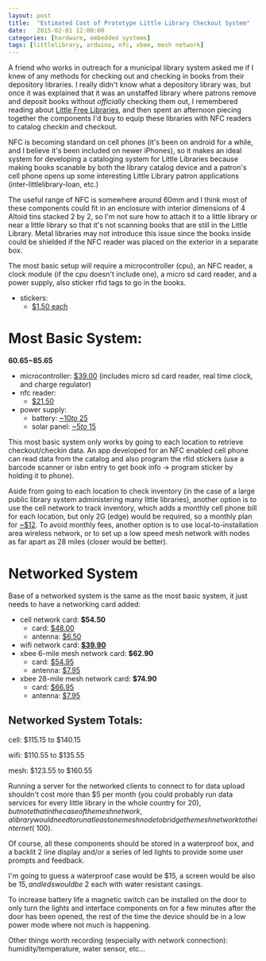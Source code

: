```yaml
---
layout: post
title:  "Estimated Cost of Prototype Little Library Checkout System"
date:   2015-02-01 12:00:00
categories: [hardware, embedded systems]
tags: [littlelibrary, arduino, nfc, xbee, mesh network]
---
```


A friend who works in outreach for a municipal library system asked me if I
knew of any methods for checking out and checking in books from their depository
libraries.  I really didn't know what a depository library was, but once it was
explained that it was an unstaffed library where patrons remove and deposit
books without *officially* checking them out, I remembered reading about
[Little Free Libraries](http://littlefreelibrary.org/), and then spent an
afternoon piecing together the components I'd buy to equip these libraries with
NFC readers to catalog checkin and checkout.

NFC  is becoming standard on cell phones (it's been on android for a while, and
I believe it's been included on newer iPhones), so it makes an ideal system for
developing a cataloging system for Little Libraries because making books
scanable by both the library catalog device and a patron's cell phone opens up
some interesting Little Library patron applications (inter-littlelibrary-loan,
etc.)

The useful range of NFC is somewhere around 60mm and I think most of these
components could fit in an enclosure with interior dimensions of 4 Altoid tins
stacked 2 by 2, so I'm not sure how to attach it to a little library or near a
little library so that it's not scanning books that are still in the Little
Library. Metal libraries may not introduce this issue since the books inside
could be shielded if the NFC reader was placed on the exterior in a separate
box.

The most basic setup will require a microcontroller (cpu), an NFC reader, a
clock module (if the cpu doesn't include one), a micro sd card reader, and a
power supply, also sticker rfid tags to go in the books.

* stickers:
    * [$1.50 each](http://www.seeedstudio.com/depot/1356MHz-RFID-book-tag-p-1067.html)

# Most Basic System:

**$60.65-$85.65**

* microcontroller:
  [$39.00](http://www.seeedstudio.com/depot/Seeeduino-Stalker-v3-p-1882.html)
(includes micro sd card reader, real time clock, and charge regulator)
* nfc reader: 
    * [$21.50](http://www.seeedstudio.com/depot/Grove-NFC-p-1804.html)
* power supply:
    * battery: [~$10 to
      ~$25](http://www.seeedstudio.com/depot/Battery-c-1_3/?terms_id=209)
    * solar panel:  [~$5 to
      ~$15](http://www.seeedstudio.com/depot/Solar-Panel-c-1_118/?ref=side)

This most basic system only works by going to each location
to retrieve checkout/checkin data.  An app developed for an NFC enabled cell
phone can read data from the catalog and also program the rfid stickers (use a
barcode scanner or isbn entry to get book info -> program sticker by holding it
to phone).

Aside from going to each location to check inventory (in the case of a large
public library system administering many little libraries), another option is
to use the cell network to track inventory, which adds a monthly cell phone
bill for each location, but only 2G (edge) would be required, so a monthly plan
for [~$12](https://www.sparkfun.com/products/13186).  To avoid monthly fees,
another option is to use local-to-installation area wireless network, or to
set up a low speed mesh network with nodes as far apart as 28 miles (closer
would be better).

# Networked System 

Base of a networked system is the same as the most basic system, it just
needs to have a networking card added:

* cell network card: **$54.50**
    * card: [$48.00](http://www.seeedstudio.com/depot/GPRSbee-rev-4-UFL-p-1777.html?cPath=19_20)
    * antenna: [$6.50](http://www.seeedstudio.com/depot/GSM9001800-antenna-with-interface-cable-p-555.html?cPath=55_59)
* wifi network card: [**$39.90**](http://www.seeedstudio.com/depot/Wifi-Bee-v20-p-1637.html)
* xbee 6-mile mesh network card: **$62.90**
    * card: [$54.95](https://www.sparkfun.com/products/9099)
    * antenna: [$7.95](https://www.sparkfun.com/products/9143)
* xbee 28-mile mesh network card: **$74.90**
    * card: [$66.95](https://www.sparkfun.com/products/11634)
    * antenna: [$7.95](https://www.sparkfun.com/products/9143)

## Networked System Totals:

cell: $115.15 to $140.15

wifi: $110.55 to $135.55

mesh: $123.55 to $160.55

Running a server for the networked clients to connect to for data upload
shouldn't cost more than $5 per month (you could probably run data services for
every little library in the whole country for $20), but note that in the case
of the mesh network, a library would need to run at least one mesh node to
bridge the mesh network to the internet (~$100).

Of course, all these components should be stored in a waterproof box, and a
backlit 2 line display and/or a series of led lights to provide some user
prompts and feedback.

I'm going to guess a waterproof case would be $15, a screen would be also be
$15, and leds would be ~$2 each with water resistant casings.

To increase battery life a magnetic switch can be installed on the door to only
turn the lights and interface components on for a few minutes after the door
has been opened, the rest of the time the device should be in a low power mode
where not much is happening.

Other things worth recording (especially with network connection):
humidity/temperature, water sensor, etc...
